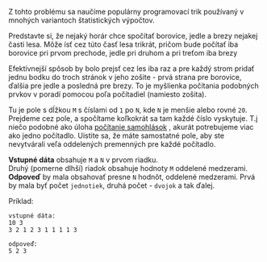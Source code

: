 Z tohto problému sa naučíme populárny programovací trik používaný v mnohých variantoch štatistických výpočtov.

Predstavte si, že nejaký horár chce spočítať borovice, jedle a brezy nejakej časti lesa. Môže ísť cez túto časť lesa
trikrát, pričom bude počítať iba borovice pri prvom prechode, jedle pri druhom a pri treťom iba brezy

Efektívnejší spôsob by bolo prejsť cez les iba raz a pre každý strom pridať jednu bodku do troch stránok v jeho
zošite - prvá strana pre borovice, ďalšia pre jedle a posledná pre brezy. To je myšlienka počítania podobných prvkov
v poradí pomocou poľa počítadiel (namiesto zošita).

Tu je pole s dĺžkou `M` s číslami od `1` po `N`, kde `N` je menšie alebo rovné  `20`.
Prejdeme cez pole, a spočítame koľkokrát sa tam každé číslo vyskytuje.
T.j niečo podobné ako úloha [počítanie samohlások](./vowel-count) , akurát potrebujeme viac ako jedno počítadlo.
Uistite sa, že máte samostatné pole, aby ste nevytvárali veľa oddelených premenných pre každé počítadlo.

**Vstupné dáta** obsahuje `M` a `N` v prvom riadku.  
Druhý (pomerne dlhší) riadok obsahuje hodnoty `M` oddelené medzerami.  
**Odpoveď** by mala obsahovať presne `N` hodnôt, oddelené medzerami. Prvá by mala byť počet `jednotiek`,
druhá počet - `dvojok` a tak ďalej.

Príklad:

	vstupné dáta:
	10 3
	3 2 1 2 3 1 1 1 1 3
	
	odpoveď:
	5 2 3
